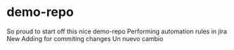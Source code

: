 # demo-repo

So proud to start off this nice demo-repo
Performing automation rules in jira
New Adding for commiting changes
Un nuevo cambio
